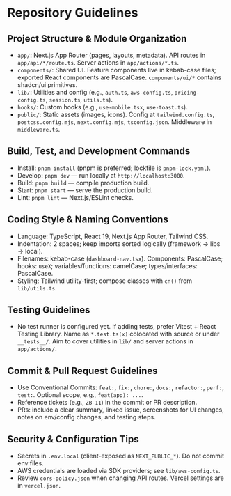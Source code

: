 # Repository Guidelines
## Project Structure & Module Organization
- `app/`: Next.js App Router (pages, layouts, metadata). API routes in `app/api/*/route.ts`. Server actions in `app/actions/*.ts`.
- `components/`: Shared UI. Feature components live in kebab-case files; exported React components are PascalCase. `components/ui/*` contains shadcn/ui primitives.
- `lib/`: Utilities and config (e.g., `auth.ts`, `aws-config.ts`, `pricing-config.ts`, `session.ts`, `utils.ts`).
- `hooks/`: Custom hooks (e.g., `use-mobile.tsx`, `use-toast.ts`).
- `public/`: Static assets (images, icons). Config at `tailwind.config.ts`, `postcss.config.mjs`, `next.config.mjs`, `tsconfig.json`. Middleware in `middleware.ts`.
## Build, Test, and Development Commands
- Install: `pnpm install` (pnpm is preferred; lockfile is `pnpm-lock.yaml`).
- Develop: `pnpm dev` — run locally at `http://localhost:3000`.
- Build: `pnpm build` — compile production build.
- Start: `pnpm start` — serve the production build.
- Lint: `pnpm lint` — Next.js/ESLint checks.
## Coding Style & Naming Conventions
- Language: TypeScript, React 19, Next.js App Router, Tailwind CSS.
- Indentation: 2 spaces; keep imports sorted logically (framework → libs → local).
- Filenames: kebab-case (`dashboard-nav.tsx`). Components: PascalCase; hooks: `useX`; variables/functions: camelCase; types/interfaces: PascalCase.
- Styling: Tailwind utility-first; compose classes with `cn()` from `lib/utils.ts`.
## Testing Guidelines
- No test runner is configured yet. If adding tests, prefer Vitest + React Testing Library. Name as `*.test.ts(x)` colocated with source or under `__tests__/`. Aim to cover utilities in `lib/` and server actions in `app/actions/`.
## Commit & Pull Request Guidelines
- Use Conventional Commits: `feat:`, `fix:`, `chore:`, `docs:`, `refactor:`, `perf:`, `test:`. Optional scope, e.g., `feat(app): ...`.
- Reference tickets (e.g., `ZB-11`) in the commit or PR description.
- PRs: include a clear summary, linked issue, screenshots for UI changes, notes on env/config changes, and testing steps.
## Security & Configuration Tips
- Secrets in `.env.local` (client-exposed as `NEXT_PUBLIC_*`). Do not commit env files.
- AWS credentials are loaded via SDK providers; see `lib/aws-config.ts`.
- Review `cors-policy.json` when changing API routes. Vercel settings are in `vercel.json`.
